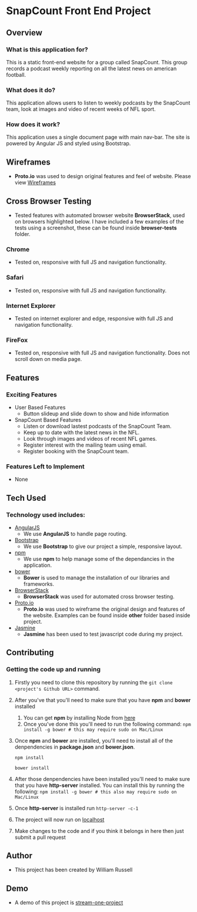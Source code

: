 # SnapCount Front End Project

## Overview
### What is this application for?
This is a static front-end website for a group called SnapCount. This group records a podcast weekly reporting on all the latest news on american football.

### What does it do?
This application allows users to listen to weekly podcasts by the SnapCount team, look at images and video of recent weeks of NFL sport.

### How does it work?
This application uses a single document page with main nav-bar. The site is powered by Angular JS and styled using Bootstrap.

## Wireframes
- **Proto.io** was used to design original features and feel of website. Please view [Wireframes](other/)

## Cross Browser Testing
- Tested features with automated browser website **BrowserStack**, used on browsers highlighted below. I have included a few examples of the tests using a screenshot, these can be found inside **browser-tests** folder. 

### Chrome
- Tested on, responsive with full JS and navigation functionality.

### Safari
- Tested on, responsive with full JS and navigation functionality.

### Internet Explorer
- Tested on internet explorer and edge, responsive with full JS and navigation functionality.

### FireFox
- Tested on, responsive with full JS and navigation functionality. Does not scroll down on media page. 

## Features
### Exciting Features
- User Based Features
    - Button slideup and slide down to show and hide information
- SnapCount Based Features
    - Listen or download lastest podcasts of the SnapCount Team.
    - Keep up to date with the latest news in the NFL.
    - Look through images and videos of recent NFL games.
    - Register interest with the mailing team using email.
    - Register booking with the SnapCount team.

### Features Left to Implement
- None

## Tech Used
### Technology used includes:
- [AngularJS](https://angularjs.org/)
    - We use **AngularJS** to handle page routing.
- [Bootstrap](https://getbootstrap.com/)
    - We use **Bootstrap** to give our project a simple, responsive layout.
- [npm](https://www.npmjs.com/)
    - We use **npm** to help manage some of the dependancies in the application.
- [bower](https://bower.io/)
    - **Bower** is used to manage the installation of our libraries and frameworks.
- [BrowserStack](https://browserstack.com)
    - **BrowserStack** was used for automated cross browser testing.
- [Proto.io](https://proto.io)
    - **Proto.io** was used to wireframe the original design and features of the website. Examples can be found inside **other** folder based inside project.
- [Jasmine](https://jasmine.github.io/)
    - **Jasmine** has been used to test javascript code during my project.

## Contributing
### Getting the code up and running
1. Firstly you need to clone this repository by running the ```git clone <project's Github URL>``` command.
2. After you've that you'll need to make sure that you have **npm** and **bower** installed
    1. You can get **npm** by installing Node from [here](https://nodejs.org/en/)
    2. Once you've done this you'll need to run the following command:
        ```npm install -g bower # this may require sudo on Mac/Linux```
3. Once **npm** and **bower** are installed, you'll need to install all of the denpendencies in **package.json** and **bower.json**.

    ```
    npm install
    ```
    
    ```
    bower install
    ```
4. After those denpendencies have been installed you'll need to make sure that you have **http-server** installed. You can install  this by running the following: ```npm install -g bower # this also may require sudo on Mac/Linux```
5. Once **http-server** is installed run ```http-server -c-1```
6. The project will now run on [localhost](https://127.0.0.1:8080)
7. Make changes to the code and if you think it belongs in here then just submit a pull request

## Author
- This project has been created by William Russell

## Demo
- A demo of this project is [stream-one-project](https://willgrussell.github.io/stream-one-project/)
